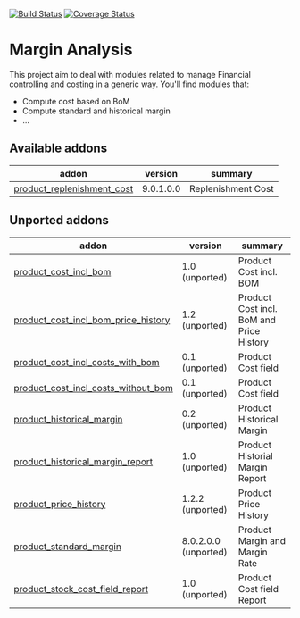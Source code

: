 [![Build Status](https://travis-ci.org/OCA/margin-analysis.svg?branch=9.0)](https://travis-ci.org/OCA/margin-analysis)
[![Coverage Status](https://img.shields.io/coveralls/OCA/margin-analysis.svg)](https://coveralls.io/r/OCA/margin-analysis?branch=9.0)

Margin Analysis
===============

This project aim to deal with modules related to manage Financial controlling and costing in a generic way. You'll find modules that:

 - Compute cost based on BoM
 - Compute standard and historical margin
 - ...

[//]: # (addons)

Available addons
----------------
addon | version | summary
--- | --- | ---
[product_replenishment_cost](product_replenishment_cost/) | 9.0.1.0.0 | Replenishment Cost


Unported addons
---------------
addon | version | summary
--- | --- | ---
[product_cost_incl_bom](product_cost_incl_bom/) | 1.0 (unported) | Product Cost incl. BOM
[product_cost_incl_bom_price_history](product_cost_incl_bom_price_history/) | 1.2 (unported) | Product Cost incl. BoM and Price History
[product_cost_incl_costs_with_bom](product_cost_incl_costs_with_bom/) | 0.1 (unported) | Product Cost field
[product_cost_incl_costs_without_bom](product_cost_incl_costs_without_bom/) | 0.1 (unported) | Product Cost field
[product_historical_margin](product_historical_margin/) | 0.2 (unported) | Product Historical Margin
[product_historical_margin_report](product_historical_margin_report/) | 1.0 (unported) | Product Historial Margin Report
[product_price_history](product_price_history/) | 1.2.2 (unported) | Product Price History
[product_standard_margin](product_standard_margin/) | 8.0.2.0.0 (unported) | Product Margin and Margin Rate
[product_stock_cost_field_report](product_stock_cost_field_report/) | 1.0 (unported) | Product Cost field Report

[//]: # (end addons)
